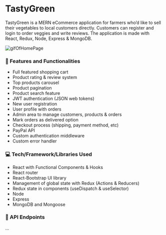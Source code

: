 # TastyGreen

TastyGreen is a MERN eCommerce application for farmers who’d like to sell their vegetables to local customers directly. Customers can register and login to order veggies and write reviews.  The application is made with React, Redux, Node, Express & MongoDB.


![gifOfHomePage](https://media.giphy.com/media/RqnsCfuw2vDC48N4t9/giphy.gif)


### :star2: Features and Functionalities
* Full featured shopping cart
* Product rating & review system
* Top products carousel
* Product pagination
* Product search feature
* JWT authentication (JSON web tokens)
* New user registration
* User profile with orders
* Admin area to manage customers, products & orders
* Mark orders as delivered option
* Checkout process (shipping, payment method, etc)
* PayPal API
* Custom authentication middleware
* Custom error handler


### :computer: Tech/Framework/Libraries Used
* React with Functional Components & Hooks
* React router
* React-Bootstrap UI library
* Management of global state with Redux (Actions & Reducers)
* Redux state in components (useDispatch & useSelector)
* Node
* Express
* MongoDB and Mongoose


### :page_with_curl: API Endpoints
...
